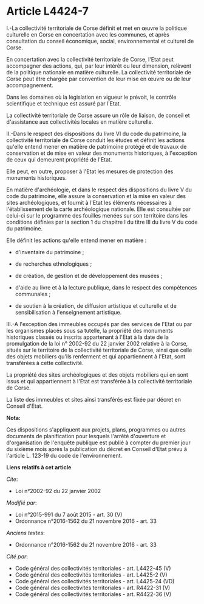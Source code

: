 # Article L4424-7

I.-La collectivité territoriale de Corse définit et met en œuvre la politique culturelle en Corse en concertation avec les
communes, et après consultation du conseil économique, social, environnemental et culturel de Corse. 

En concertation avec la collectivité territoriale de Corse, l'Etat peut accompagner des actions, qui, par leur intérêt ou
leur dimension, relèvent de la politique nationale en matière culturelle. La collectivité territoriale de Corse peut être
chargée par convention de leur mise en œuvre ou de leur accompagnement. 

Dans les domaines où la législation en vigueur le prévoit, le contrôle scientifique et technique est assuré par l'Etat. 

La collectivité territoriale de Corse assure un rôle de liaison, de conseil et d'assistance aux collectivités locales en
matière culturelle. 

II.-Dans le respect des dispositions du livre VI du code du patrimoine, la collectivité territoriale de Corse conduit les
études et définit les actions qu'elle entend mener en matière de patrimoine protégé et de travaux de conservation et de mise
en valeur des monuments historiques, à l'exception de ceux qui demeurent propriété de l'Etat. 

Elle peut, en outre, proposer à l'Etat les mesures de protection des monuments historiques. 

En matière d'archéologie, et dans le respect des dispositions du livre V du code du patrimoine, elle assure la conservation
et la mise en valeur des sites archéologiques, et fournit à l'Etat les éléments nécessaires à l'établissement de la carte
archéologique nationale. Elle est consultée par celui-ci sur le programme des fouilles menées sur son territoire dans les
conditions définies par la section 1 du chapitre I du titre III du livre V du code du patrimoine. 

Elle définit les actions qu'elle entend mener en matière :

- d'inventaire du patrimoine ;

- de recherches ethnologiques ;

- de création, de gestion et de développement des musées ;

- d'aide au livre et à la lecture publique, dans le respect des compétences communales ;

- de soutien à la création, de diffusion artistique et culturelle et de sensibilisation à l'enseignement artistique. 

III.-A l'exception des immeubles occupés par des services de l'Etat ou par les organismes placés sous sa tutelle, la
propriété des monuments historiques classés ou inscrits appartenant à l'Etat à la date de la promulgation de la loi n°
2002-92 du 22 janvier 2002 relative à la Corse, situés sur le territoire de la collectivité territoriale de Corse, ainsi que
celle des objets mobiliers qu'ils renferment et qui appartiennent à l'Etat, sont transférées à cette collectivité. 

La propriété des sites archéologiques et des objets mobiliers qui en sont issus et qui appartiennent à l'Etat est transférée
à la collectivité territoriale de Corse. 

La liste des immeubles et sites ainsi transférés est fixée par décret en Conseil d'Etat.

**Nota:**

Ces dispositions s'appliquent aux projets, plans, programmes ou autres documents de planification pour lesquels l'arrêté
d'ouverture et d'organisation de l'enquête publique est publié à compter du premier jour du sixième mois après la publication
du décret en Conseil d'Etat prévu à l'article L. 123-19 du code de l'environnement.

**Liens relatifs à cet article**

_Cite_:

  - Loi n°2002-92 du 22 janvier 2002

_Modifié par_:

  - Loi n°2015-991 du 7 août 2015 - art. 30 (V)
  - Ordonnance n°2016-1562 du 21 novembre 2016 - art. 33

_Anciens textes_:

  - Ordonnance n°2016-1562 du 21 novembre 2016 - art. 33

_Cité par_:

  - Code général des collectivités territoriales - art. L4422-45 (V)
  - Code général des collectivités territoriales - art. L4425-2 (V)
  - Code général des collectivités territoriales - art. L4425-24 (VD)
  - Code général des collectivités territoriales - art. R4422-31 (V)
  - Code général des collectivités territoriales - art. R4422-36 (V)
